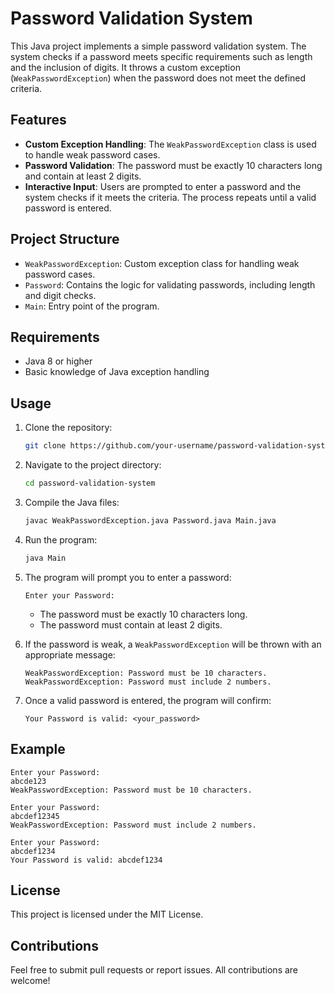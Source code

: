 
# Password Validation System

This Java project implements a simple password validation system. The system checks if a password meets specific requirements such as length and the inclusion of digits. It throws a custom exception (`WeakPasswordException`) when the password does not meet the defined criteria.

## Features

- **Custom Exception Handling**: The `WeakPasswordException` class is used to handle weak password cases.
- **Password Validation**: The password must be exactly 10 characters long and contain at least 2 digits.
- **Interactive Input**: Users are prompted to enter a password and the system checks if it meets the criteria. The process repeats until a valid password is entered.

## Project Structure

- `WeakPasswordException`: Custom exception class for handling weak password cases.
- `Password`: Contains the logic for validating passwords, including length and digit checks.
- `Main`: Entry point of the program.

## Requirements

- Java 8 or higher
- Basic knowledge of Java exception handling

## Usage

1. Clone the repository:
    ```bash
    git clone https://github.com/your-username/password-validation-system.git
    ```

2. Navigate to the project directory:
    ```bash
    cd password-validation-system
    ```

3. Compile the Java files:
    ```bash
    javac WeakPasswordException.java Password.java Main.java
    ```

4. Run the program:
    ```bash
    java Main
    ```

5. The program will prompt you to enter a password:
    ```
    Enter your Password:
    ```
    - The password must be exactly 10 characters long.
    - The password must contain at least 2 digits.

6. If the password is weak, a `WeakPasswordException` will be thrown with an appropriate message:
    ```
    WeakPasswordException: Password must be 10 characters.
    WeakPasswordException: Password must include 2 numbers.
    ```

7. Once a valid password is entered, the program will confirm:
    ```
    Your Password is valid: <your_password>
    ```

## Example

```
Enter your Password:
abcde123
WeakPasswordException: Password must be 10 characters.

Enter your Password:
abcdef12345
WeakPasswordException: Password must include 2 numbers.

Enter your Password:
abcdef1234
Your Password is valid: abcdef1234
```

## License

This project is licensed under the MIT License.

## Contributions

Feel free to submit pull requests or report issues. All contributions are welcome!
